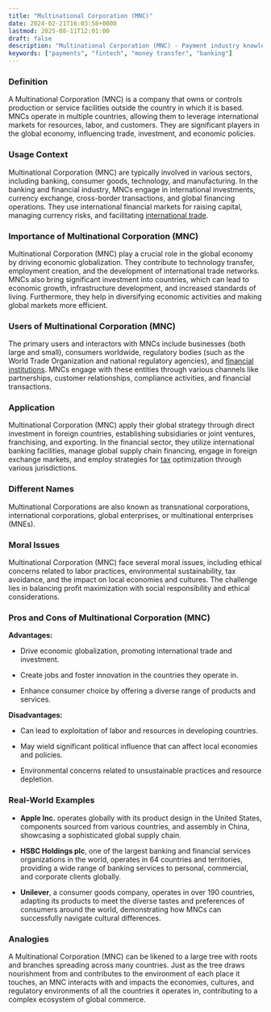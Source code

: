 ```yaml
---
title: "Multinational Corporation (MNC)"
date: 2024-02-21T16:03:58+0000
lastmod: 2025-08-11T12:01:00
draft: false
description: "Multinational Corporation (MNC) - Payment industry knowledge and insights"
keywords: ["payments", "fintech", "money transfer", "banking"]
---
```


### Definition

A Multinational Corporation (MNC) is a company that owns or controls production or service facilities outside the country in which it is based. MNCs operate in multiple countries, allowing them to leverage international markets for resources, labor, and customers. They are significant players in the global economy, influencing trade, investment, and economic policies.

### Usage Context

Multinational Corporation (MNC) are typically involved in various sectors, including banking, consumer goods, technology, and manufacturing. In the banking and financial industry, MNCs engage in international investments, currency exchange, cross-border transactions, and global financing operations. They use international financial markets for raising capital, managing currency risks, and facilitating [international trade](https://faisalkhanllc.xyz/resources/payments-wiki/i/international-trade/).

### Importance of Multinational Corporation (MNC)

Multinational Corporation (MNC) play a crucial role in the global economy by driving economic globalization. They contribute to technology transfer, employment creation, and the development of international trade networks. MNCs also bring significant investment into countries, which can lead to economic growth, infrastructure development, and increased standards of living. Furthermore, they help in diversifying economic activities and making global markets more efficient.

### Users of Multinational Corporation (MNC)

The primary users and interactors with MNCs include businesses (both large and small), consumers worldwide, regulatory bodies (such as the World Trade Organization and national regulatory agencies), and [financial institutions](https://faisalkhanllc.xyz/resources/payments-wiki/f/financial-institution-fi/). MNCs engage with these entities through various channels like partnerships, customer relationships, compliance activities, and financial transactions.

### Application

Multinational Corporation (MNC) apply their global strategy through direct investment in foreign countries, establishing subsidiaries or joint ventures, franchising, and exporting. In the financial sector, they utilize international banking facilities, manage global supply chain financing, engage in foreign exchange markets, and employ strategies for [tax](https://faisalkhanllc.xyz/resources/payments-wiki/f/financial-institution-fi/) optimization through various jurisdictions.

### Different Names

Multinational Corporations are also known as transnational corporations, international corporations, global enterprises, or multinational enterprises (MNEs).

### Moral Issues

Multinational Corporation (MNC) face several moral issues, including ethical concerns related to labor practices, environmental sustainability, tax avoidance, and the impact on local economies and cultures. The challenge lies in balancing profit maximization with social responsibility and ethical considerations.

### Pros and Cons of Multinational Corporation (MNC)

**Advantages:**

- Drive economic globalization, promoting international trade and investment.

- Create jobs and foster innovation in the countries they operate in.

- Enhance consumer choice by offering a diverse range of products and services.

**Disadvantages:**

- Can lead to exploitation of labor and resources in developing countries.

- May wield significant political influence that can affect local economies and policies.

- Environmental concerns related to unsustainable practices and resource depletion.

### Real-World Examples

- **Apple Inc.** operates globally with its product design in the United States, components sourced from various countries, and assembly in China, showcasing a sophisticated global supply chain.

- **HSBC Holdings plc**, one of the largest banking and financial services organizations in the world, operates in 64 countries and territories, providing a wide range of banking services to personal, commercial, and corporate clients globally.

- **Unilever**, a consumer goods company, operates in over 190 countries, adapting its products to meet the diverse tastes and preferences of consumers around the world, demonstrating how MNCs can successfully navigate cultural differences.

### Analogies

A Multinational Corporation (MNC) can be likened to a large tree with roots and branches spreading across many countries. Just as the tree draws nourishment from and contributes to the environment of each place it touches, an MNC interacts with and impacts the economies, cultures, and regulatory environments of all the countries it operates in, contributing to a complex ecosystem of global commerce.